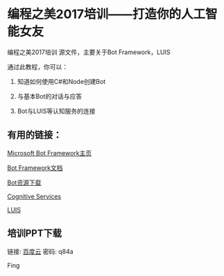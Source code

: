 # 编程之美2017培训——打造你的人工智能女友

编程之美2017培训 源文件，主要关于Bot Framework，LUIS

通过此教程，你可以：

1. 知道如何使用C#和Node创建Bot

2. 与基本Bot的对话与应答

3. Bot与LUIS等认知服务的连接

## 有用的链接：

[Microsoft Bot Framework主页](https://dev.botframework.com/)

[Bot Framework文档](https://docs.botframework.com/en-us/)

[Bot资源下载](https://docs.botframework.com/en-us/downloads/#navtitle)

[Cognitive Services](https://www.microsoft.com/cognitive-services)

[LUIS](https://www.luis.ai/)

## 培训PPT下载

链接: [百度云](http://pan.baidu.com/s/1gePmA3p) 密码: q84a

Fing